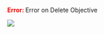 

<span style="color:red"><b> Error: </b></span> Error on   Delete Objective
      

![](https://storage.googleapis.com/fluxble-reporting/screenShot30320fnmnJJXT7aEC.png?authuser=1)